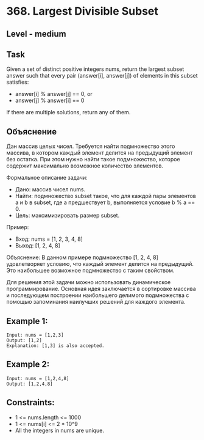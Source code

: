 # 368. Largest Divisible Subset


## Level - medium


## Task
Given a set of distinct positive integers nums, return the largest subset answer such that every pair (answer[i], answer[j]) of elements in this subset satisfies:
- answer[i] % answer[j] == 0, or
- answer[j] % answer[i] == 0

If there are multiple solutions, return any of them.


## Объяснение
Дан массив целых чисел. Требуется найти подмножество этого массива, в котором каждый элемент делится на предыдущий элемент без остатка. 
При этом нужно найти такое подмножество, которое содержит максимально возможное количество элементов.

Формальное описание задачи:
- Дано: массив чисел nums.
- Найти: подмножество subset такое, что для каждой пары элементов a и b в subset, где a предшествует b, выполняется условие b % a == 0.
- Цель: максимизировать размер subset.

Пример:
- Вход: nums = [1, 2, 3, 4, 8]
- Выход: [1, 2, 4, 8]

Объяснение:
В данном примере подмножество [1, 2, 4, 8] удовлетворяет условию, что каждый элемент делится на предыдущий. 
Это наибольшее возможное подмножество с таким свойством.

Для решения этой задачи можно использовать динамическое программирование. 
Основная идея заключается в сортировке массива и последующем построении наибольшего делимого подмножества с помощью запоминания наилучших решений для каждого элемента.


## Example 1:
````
Input: nums = [1,2,3]
Output: [1,2]
Explanation: [1,3] is also accepted.
````


## Example 2:
````
Input: nums = [1,2,4,8]
Output: [1,2,4,8]
````


## Constraints:
- 1 <= nums.length <= 1000
- 1 <= nums[i] <= 2 * 10^9
- All the integers in nums are unique.
